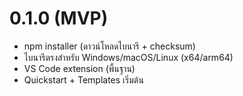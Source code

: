 # 0.1.0 (MVP)
- npm installer (ดาวน์โหลดไบนารี + checksum)
- ไบนารีตรงสำหรับ Windows/macOS/Linux (x64/arm64)
- VS Code extension (พื้นฐาน)
- Quickstart + Templates เริ่มต้น
